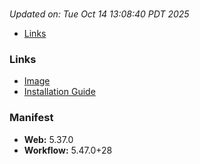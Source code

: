 # 
_Updated on: Tue Oct 14 13:08:40 PDT 2025_
- [Links](#links)

### Links

- [Image](https://github.com/vertigis/studio-base-internal/pkgs/container/studio%2fbase%2finternal/544457826?tag=v1.1.832.276441-r18508684847-master)
- [Installation
  Guide](https://github.com/vertigis/studio-base-internal/tree/v1.1.832.276441-r18508684847-master)
### Manifest
- __Web:__ 5.37.0
- __Workflow:__ 5.47.0+28
